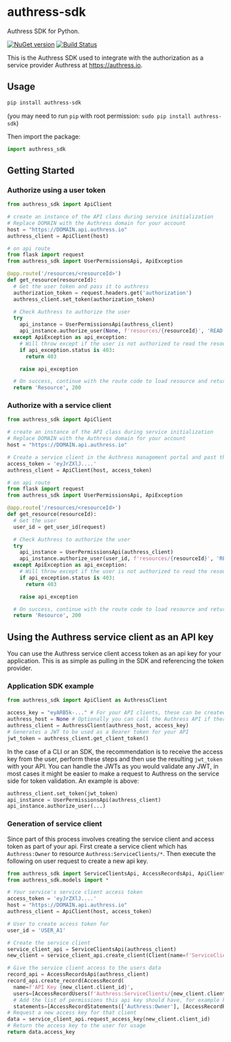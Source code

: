# authress-sdk
Authress SDK for Python.

[![NuGet version](https://badge.fury.io/py/authress-sdk.svg)](https://badge.fury.io/py/authress-sdk) [![Build Status](https://travis-ci.com/Authress/authress-sdk.py.svg?branch=release%2F1.0)](https://travis-ci.com/authress/authress-sdk.py)

This is the Authress SDK used to integrate with the authorization as a service provider Authress at https://authress.io.

## Usage

```sh
pip install authress-sdk
```
(you may need to run `pip` with root permission: `sudo pip install authress-sdk`)

Then import the package:
```python
import authress_sdk
```

## Getting Started

### Authorize using a user token
```python
from authress_sdk import ApiClient

# create an instance of the API class during service initialization
# Replace DOMAIN with the Authress domain for your account
host = "https://DOMAIN.api.authress.io"
authress_client = ApiClient(host)

# on api route
from flask import request
from authress_sdk import UserPermissionsApi, ApiException

@app.route('/resources/<resourceId>')
def get_resource(resourceId):
  # Get the user token and pass it to authress
  authorization_token = request.headers.get('authorization')
  authress_client.set_token(authorization_token)

  # Check Authress to authorize the user
  try
    api_instance = UserPermissionsApi(authress_client)
    api_instance.authorize_user(None, f'resources/{resourceId}', 'READ')
  except ApiException as api_exception:
    # Will throw except if the user is not authorized to read the resource
    if api_exception.status is 403:
      return 403

    raise api_exception

  # On success, continue with the route code to load resource and return it
  return 'Resource', 200
```

### Authorize with a service client
```python
from authress_sdk import ApiClient

# create an instance of the API class during service initialization
# Replace DOMAIN with the Authress domain for your account
host = "https://DOMAIN.api.authress.io"

# Create a service client in the Authress management portal and past the access token here
access_token = 'eyJrZXlJ....'
authress_client = ApiClient(host, access_token)

# on api route
from flask import request
from authress_sdk import UserPermissionsApi, ApiException

@app.route('/resources/<resourceId>')
def get_resource(resourceId):
  # Get the user
  user_id = get_user_id(request)

  # Check Authress to authorize the user
  try
    api_instance = UserPermissionsApi(authress_client)
    api_instance.authorize_user(user_id, f'resources/{resourceId}', 'READ')
  except ApiException as api_exception:
    # Will throw except if the user is not authorized to read the resource
    if api_exception.status is 403:
      return 403

    raise api_exception

  # On success, continue with the route code to load resource and return it
  return 'Resource', 200
```

## Using the Authress service client as an API key
You can use the Authress service client access token as an api key for your application. This is as simple as pulling in the SDK and referencing the token provider.

### Application SDK example
```python
from authress_sdk import ApiClient as AuthressClient

access_key = "eyARB5k-..." # For your API clients, these can be created via the API at https://authress.io/app/#/api
authress_host = None # Optionally you can call the Authress API if there are authress resources to be fetched
authress_client = AuthressClient(authress_host, access_key)
# Generates a JWT to be used as a Bearer token for your API
jwt_token = authress_client.get_client_token()
```

In the case of a CLI or an SDK, the recommendation is to receive the access key from the user, perform these steps and then use the resulting `jwt_token` with your API. You can handle the JWTs as you would validate any JWT, in most cases it might be easier to make a request to Authress on the service side for token validation. An example is above:
```python
authress_client.set_token(jwt_token)
api_instance = UserPermissionsApi(authress_client)
api_instance.authorize_user(...)
```

### Generation of service client
Since part of this process involves creating the service client and access token as part of your api. First create a service client which has `Authress:Owner` to resource `Authress:ServiceClients/*`. Then execute the following on user request to create a new api key.

```python
from authress_sdk import ServiceClientsApi, AccessRecordsApi, ApiClient
from authress_sdk.models import *

# Your service's service client access token
access_token = 'eyJrZXlJ....'
host = "https://DOMAIN.api.authress.io"
authress_client = ApiClient(host, access_token)

# User to create access token for
user_id = 'USER_A1'

# Create the service client
service_client_api = ServiceClientsApi(authress_client)
new_client = service_client_api.create_client(Client(name=f'ServiceClient for User {user_id}'))

# Give the service client access to the users data
record_api = AccessRecordsApi(authress_client)
record_api.create_record(AccessRecord(
  name=f'API Key {new_client.client_id}',
  users=[AccessRecordUsers(f'Authress:ServiceClients/{new_client.client_id}')],
  # Add the list of permissions this api key should have, for example here we've added all access to all the users resources as defined in Authress
  statements=[AccessRecordStatements(['Authress:Owner'], [AccessRecordResources(f'/users/{user_id}')])]))
# Request a new access key for that client
data = service_client_api.request_access_key(new_client.client_id)
# Return the access key to the user for usage
return data.access_key
```